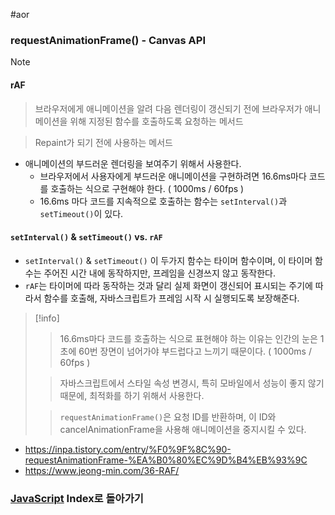 #aor 
### requestAnimationFrame() - Canvas API
>[!note]
>#### rAF
>
>>브라우저에게 애니메이션을 알려 다음 렌더링이 갱신되기 전에 브라우저가 애니메이션을 위해 지정된 함수를 호출하도록 요청하는 메서드
>
>>Repaint가 되기 전에 사용하는 메서드

- 애니메이션의 부드러운 렌더링을 보여주기 위해서 사용한다.
	- 브라우저에서 사용자에게 부드러운 애니메이션을 구현하려면 16.6ms마다 코드를 호출하는 식으로 구현해야 한다. ( 1000ms / 60fps )
	- 16.6ms 마다 코드를 지속적으로 호출하는 함수는 `setInterval()`과 `setTimeout()`이 있다.

#### `setInterval()` & `setTimeout()` vs. `rAF`
- `setInterval()` & `setTimeout()` 이 두가지 함수는 타이머 함수이며, 이 타이머 함수는 주어진 시간 내에 동작하지만, 프레임을 신경쓰지 않고 동작한다.
- `rAF`는 타이머에 따라 동작하는 것과 달리 실제 화면이 갱신되어 표시되는 주기에 따라서 함수를 호출해, 자바스크립트가 프레임 시작 시 실행되도록 보장해준다.

>[!info]
>>16.6ms마다 코드를 호출하는 식으로 표현해야 하는 이유는 인간의 눈은 1초에 60번 장면이 넘어가야 부드럽다고 느끼기 때문이다. ( 1000ms / 60fps )
>
>>자바스크립트에서 스타일 속성 변경시, 특히 모바일에서 성능이 좋지 않기 때문에, 최적화를 하기 위해서 사용한다.
>
>>`requestAnimationFrame()`은 요청 ID를 반환하며, 이 ID와 cancelAnimationFrame을 사용해 애니메이션을 중지시킬 수 있다.

- https://inpa.tistory.com/entry/%F0%9F%8C%90-requestAnimationFrame-%EA%B0%80%EC%9D%B4%EB%93%9C
- https://www.jeong-min.com/36-RAF/
### [JavaScript](../../../Dev-Index/JavaScript.md) Index로 돌아가기